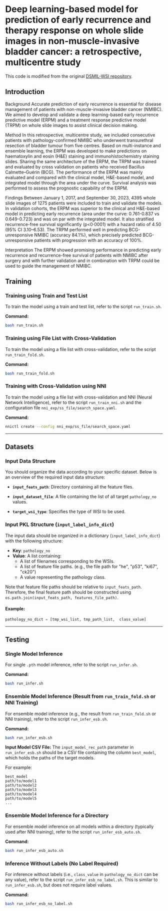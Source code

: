 # Deep learning-based model for prediction of early recurrence and therapy response on whole slide images in non-muscle-invasive bladder cancer: a retrospective, multicentre study
This code is modified from the original [DSMIL-WSI repository](https://github.com/binli123/dsmil-wsi).
## Introduction
Background Accurate prediction of early recurrence is essential for disease management of patients with non-muscle-invasive bladder cancer (NMIBC). We aimed to develop and validate a deep learning-based early recurrence predictive model (ERPM) and a treatment response predictive model (TRPM) on whole slide images to assist clinical decision making.

Method In this retrospective, multicentre study, we included consecutive patients with pathology-confirmed NMIBC who underwent transurethral resection of bladder tumour from five centres. Based on multi-instance and ensemble learning, the ERPM was developed to make predictions on haematoxylin and eosin (H&E) staining and immunohistochemistry staining slides.  Sharing the same architecture of the ERPM, the TRPM was trained and evaluated by cross validation on patients who received Bacillus Calmette–Guérin (BCG). The performance of the ERPM was mainly evaluated and compared with the clinical model, H&E-based model, and integrated model through the area under the curve. Survival analysis was performed to assess the prognostic capability of the ERPM.

Findings Between January 1, 2017, and September 30, 2023, 4395 whole slide images of 1275 patients were included to train and validate the models. In validation cohorts, the ERPM was superior to the clinical and H&E-based model in predicting early recurrence (area under the curve: 0.761-0.837 vs 0.649-0.723) and was on par with the integrated model. It also stratified recurrence-free survival significantly (p<0·0001) with a hazard ratio of 4.50 (95% CI 3.10–6.53). The TRPM performed well in predicting BCG-unresponsive NMIBC (accuracy 84.1%), which precisely predicted BCG-unresponsive patients with progression with an accuracy of 100%.

Interpretation The ERPM showed promising performance in predicting early recurrence and recurrence-free survival of patients with NMIBC after surgery and with further validation and in combination with TRPM could be used to guide the management of NMIBC.

## Training

### Training using Train and Test List
To train the model using a train and test list, refer to the script `run_train.sh`.

**Command:**
```bash
bash run_train.sh
```

### Training using File List with Cross-Validation
To train the model using a file list with cross-validation, refer to the script `run_train_fold.sh`.

**Command:**
```bash
bash run_train_fold.sh
```

### Training with Cross-Validation using NNI
To train the model using a file list with cross-validation and NNI (Neural Network Intelligence), refer to the script `run_train_nni.sh` and the configuration file `nni_exp/ss_file/search_space.yaml`.

**Command:**
```bash
nnictl create --config nni_exp/ss_file/search_space.yaml
```

---

## Datasets
### Input Data Structure

You should organize the data according to your specific dataset. Below is an overview of the required input data structure:

- **`input_feats_path`**: Directory containing all the feature files.

- **`input_dataset_file`**: A file containing the list of all target `pathology_no` values.

- **`target_wsi_type`**: Specifies the type of WSI to be used.

### Input PKL Structure (`input_label_info_dict`)

The input data should be organized in a dictionary (`input_label_info_dict`) with the following structure:

- **Key**: `pathology_no`
- **Value**: A list containing:
  - A list of filenames corresponding to the WSIs.
  - A list of feature file paths. (e.g., the file path for "he", "p53", "ki67", "ck20")
  - A value representing the pathology class.

Note that feature file paths should be relative to `input_feats_path`. Therefore, the final feature path should be constructed using `os.path.join(input_feats_path, features_file_path)`.

#### Example:

```python
pathology_no_dict = [tmp_wsi_list, tmp_path_list,  class_value]
```

---

## Testing

### Single Model Inference
For single `.pth` model inference, refer to the script `run_infer.sh`.

**Command:**
```bash
bash run_infer.sh
```

### Ensemble Model Inference (Result from `run_train_fold.sh` or NNI Training)
For ensemble model inference (e.g., the result from `run_train_fold.sh` or NNI training), refer to the script `run_infer_esb.sh`.

**Command:**
```bash
bash run_infer_esb.sh
```

**Input Model CSV File:**
The `input_model_rec_path` parameter in `run_infer_esb.sh` should be a CSV file containing the column `best_model`, which holds the paths of the target models.

For example:
```csv
best_model
path/to/model1
path/to/model2
path/to/model3
path/to/model4
path/to/model5
...
```

### Ensemble Model Inference for a Directory
For ensemble model inference on all models within a directory (typically used after NNI training), refer to the script `run_infer_esb_auto.sh`.

**Command:**
```bash
bash run_infer_esb_auto.sh
```

### Inference Without Labels (No Label Required)
For inference without labels (i.e., `class_value` in `pathology_no_dict` can be any value), refer to the script `run_infer_esb_no_label.sh`. This is similar to `run_infer_esb.sh`, but does not require label values.

**Command:**
```bash
bash run_infer_esb_no_label.sh
```


